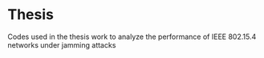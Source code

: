 # Thesis
Codes used in the thesis work to analyze the performance of IEEE 802.15.4 networks under jamming attacks
